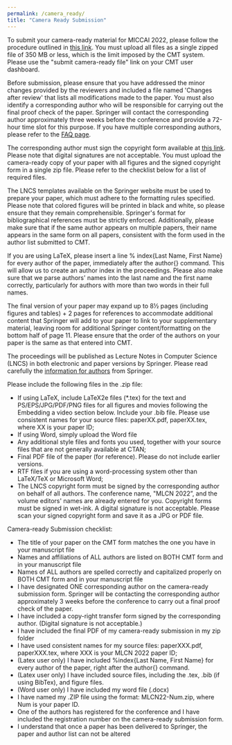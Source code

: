 ```yaml
---
permalink: /camera_ready/
title: "Camera Ready Submission"
---
```


<p>To submit your camera-ready material for MICCAI 2022, please follow the procedure outlined in <a href="https://example.com/camera-ready-procedure">this link</a>. You must upload all files as a single zipped file of 350 MB or less, which is the limit imposed by the CMT system. Please use the "submit camera-ready file" link on your CMT user dashboard.</p>
<p>Before submission, please ensure that you have addressed the minor changes provided by the reviewers and included a file named 'Changes after review' that lists all modifications made to the paper. You must also identify a corresponding author who will be responsible for carrying out the final proof check of the paper. Springer will contact the corresponding author approximately three weeks before the conference and provide a 72-hour time slot for this purpose. If you have multiple corresponding authors, please refer to the <a href="https://example.com/faq">FAQ page</a>.</p>
<p>The corresponding author must sign the copyright form available at <a href="https://example.com/copyright-form">this link</a>. Please note that digital signatures are not acceptable. You must upload the camera-ready copy of your paper with all figures and the signed copyright form in a single zip file. Please refer to the checklist below for a list of required files.</p>
<p>The LNCS templates available on the Springer website must be used to prepare your paper, which must adhere to the formatting rules specified. Please note that colored figures will be printed in black and white, so please ensure that they remain comprehensible. Springer's format for bibliographical references must be strictly enforced. Additionally, please make sure that if the same author appears on multiple papers, their name appears in the same form on all papers, consistent with the form used in the author list submitted to CMT.</p>
<p>If you are using LaTeX, please insert a line % index{Last Name, First Name} for every author of the paper, immediately after the author{} command. This will allow us to create an author index in the proceedings. Please also make sure that we parse authors' names into the last name and the first name correctly, particularly for authors with more than two words in their full names.</p>
<p>The final version of your paper may expand up to 8½ pages (including figures and tables) + 2 pages for references to accommodate additional content that Springer will add to your paper to link to your supplementary material, leaving room for additional Springer content/formatting on the bottom half of page 11. Please ensure that the order of the authors on your paper is the same as that entered into CMT.</p>
<p>The proceedings will be published as Lecture Notes in Computer Science (LNCS) in both electronic and paper versions by Springer. Please read carefully the <a href="https://example.com/information-for-authors">information for authors</a> from Springer.</p>

<p>Please include the following files in the .zip file:</p>
<ul>
  <li>If using LaTeX, include LaTeX2e files (*.tex) for the text and PS/EPS/JPG/PDF/PNG files for all figures and movies following the Embedding a video section below. Include your .bib file. Please use consistent names for your source files: paperXX.pdf, paperXX.tex, where XX is your paper ID;</li>
  <li>If using Word, simply upload the Word file</li>
  <li>Any additional style files and fonts you used, together with your source files that are not generally available at CTAN;</li>
  <li>Final PDF file of the paper (for reference). Please do not include earlier versions.</li>
  <li>RTF files if you are using a word-processing system other than LaTeX/TeX or Microsoft Word;</li>
  <li>The LNCS copyright form must be signed by the corresponding author on behalf of all authors. The conference name, "MLCN 2022”, and the volume editors' names are already entered for you. Copyright forms must be signed in wet-ink. A digital signature is not acceptable. Please scan your signed copyright form and save it as a JPG or PDF file. </li>
</ul>
<p>Camera-ready Submission checklist:</p>
<ul>
  <li>The title of your paper on the CMT form matches the one you have in your manuscript file</li>
  <li>Names and affiliations of ALL authors are listed on BOTH CMT form and in your manuscript file</li>
  <li>Names of ALL authors are spelled correctly and capitalized properly on BOTH CMT form and in your manuscript file</li>
  <li>I have designated ONE corresponding author on the camera-ready submission form. Springer will be contacting the corresponding author approximately 3 weeks before the conference to carry out a final proof check of the paper.</li>
  <li>I have included a copy-right transfer form signed by the corresponding author. (Digital signature is not acceptable.)</li>
  <li>I have included the final PDF of my camera-ready submission in my zip folder</li>
  <li>I have used consistent names for my source files: paperXXX.pdf, paperXXX.tex, where XXX is your MLCN 2022 paper ID;</li>
  <li>(Latex user only) I have included %index{Last Name, First Name} for every author of the paper, right after the author{} command.</li>
  <li>(Latex user only) I have included source files, including the .tex, .bib (if using BibTex), and figure files.</li>
  <li>(Word user only) I have included my word file (.docx)</li>
  <li>I have named my .ZIP file using the format: MLCN22-Num.zip, where Num is your paper ID.</li>
  <li>One of the authors has registered for the conference and I have included the registration number on the camera-ready submission form.</li>
  <li>I understand that once a paper has been delivered to Springer, the paper and author list can not be altered</li>
</ul>
